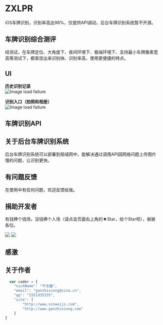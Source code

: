 # ZXLPR
iOS车牌识别，识别率高达98%，仅提供API调动，后台车牌识别系统暂不开源。

## 车牌识别综合测评
经测试，在车牌定位、大角度下、夜间环境下、极端环境下、支持最小车牌像素宽高等测试下，都表现出来识别快、识别率高、使用更便捷的特点。

## UI 
**历史识别记录**  
![Image load failure](https://github.com/GanZhiXiong/ZXLPR/blob/master/Images/home.jpeg)  

**识别入口（拍照和相册）**    
![Image load failure](https://github.com/GanZhiXiong/ZXLPR/blob/master/Images/identify_entrance.jpeg)

## 车牌识别API
   
        
        

## 关于后台车牌识别系统
后台车牌识别系统可以部署到局域网中，能解决通过调用API因网络问题上传图片慢的问题，让识别更快。  
  


## 有问题反馈
在使用中有任何问题，欢迎反馈给我。

## 捐助开发者
有钱捧个钱场，没钱捧个人场（请点击页面右上角的★Star，给个Star呗），谢谢各位。

![](https://github.com/GanZhiXiong/ZhiXiongYouDaoNoteInstallationPackage/blob/master/images/Pay/AlipayQRCode.jpg)
![](https://github.com/GanZhiXiong/ZhiXiongYouDaoNoteInstallationPackage/blob/master/images/Pay/weixinpay_qrcode.jpg)

## 感激
  

## 关于作者

```javascript
  var coder = {
	"nickName": "干志雄",
    "email": "ganzhixiong@sina.cn",
    "qq": "1551935335",
    "site": [
        "http://www.xinweijs.com",
        "http://www.ganzhixiong.com"
    ]
}
```